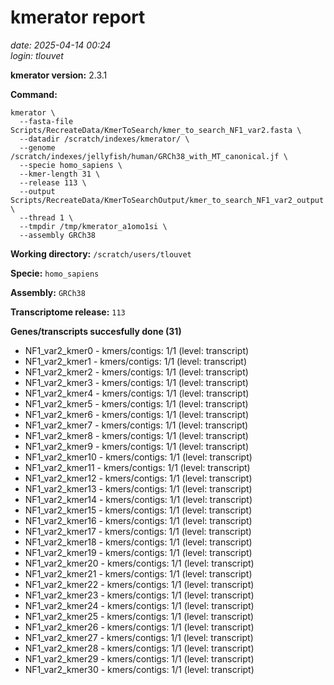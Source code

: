# kmerator report
*date: 2025-04-14 00:24*  
*login: tlouvet*

**kmerator version:** 2.3.1

**Command:**

```
kmerator \
  --fasta-file Scripts/RecreateData/KmerToSearch/kmer_to_search_NF1_var2.fasta \
  --datadir /scratch/indexes/kmerator/ \
  --genome /scratch/indexes/jellyfish/human/GRCh38_with_MT_canonical.jf \
  --specie homo_sapiens \
  --kmer-length 31 \
  --release 113 \
  --output Scripts/RecreateData/KmerToSearchOutput/kmer_to_search_NF1_var2_output \
  --thread 1 \
  --tmpdir /tmp/kmerator_a1omo1si \
  --assembly GRCh38
```

**Working directory:** `/scratch/users/tlouvet`

**Specie:** `homo_sapiens`

**Assembly:** `GRCh38`

**Transcriptome release:** `113`

**Genes/transcripts succesfully done (31)**

- NF1_var2_kmer0 - kmers/contigs: 1/1 (level: transcript)
- NF1_var2_kmer1 - kmers/contigs: 1/1 (level: transcript)
- NF1_var2_kmer2 - kmers/contigs: 1/1 (level: transcript)
- NF1_var2_kmer3 - kmers/contigs: 1/1 (level: transcript)
- NF1_var2_kmer4 - kmers/contigs: 1/1 (level: transcript)
- NF1_var2_kmer5 - kmers/contigs: 1/1 (level: transcript)
- NF1_var2_kmer6 - kmers/contigs: 1/1 (level: transcript)
- NF1_var2_kmer7 - kmers/contigs: 1/1 (level: transcript)
- NF1_var2_kmer8 - kmers/contigs: 1/1 (level: transcript)
- NF1_var2_kmer9 - kmers/contigs: 1/1 (level: transcript)
- NF1_var2_kmer10 - kmers/contigs: 1/1 (level: transcript)
- NF1_var2_kmer11 - kmers/contigs: 1/1 (level: transcript)
- NF1_var2_kmer12 - kmers/contigs: 1/1 (level: transcript)
- NF1_var2_kmer13 - kmers/contigs: 1/1 (level: transcript)
- NF1_var2_kmer14 - kmers/contigs: 1/1 (level: transcript)
- NF1_var2_kmer15 - kmers/contigs: 1/1 (level: transcript)
- NF1_var2_kmer16 - kmers/contigs: 1/1 (level: transcript)
- NF1_var2_kmer17 - kmers/contigs: 1/1 (level: transcript)
- NF1_var2_kmer18 - kmers/contigs: 1/1 (level: transcript)
- NF1_var2_kmer19 - kmers/contigs: 1/1 (level: transcript)
- NF1_var2_kmer20 - kmers/contigs: 1/1 (level: transcript)
- NF1_var2_kmer21 - kmers/contigs: 1/1 (level: transcript)
- NF1_var2_kmer22 - kmers/contigs: 1/1 (level: transcript)
- NF1_var2_kmer23 - kmers/contigs: 1/1 (level: transcript)
- NF1_var2_kmer24 - kmers/contigs: 1/1 (level: transcript)
- NF1_var2_kmer25 - kmers/contigs: 1/1 (level: transcript)
- NF1_var2_kmer26 - kmers/contigs: 1/1 (level: transcript)
- NF1_var2_kmer27 - kmers/contigs: 1/1 (level: transcript)
- NF1_var2_kmer28 - kmers/contigs: 1/1 (level: transcript)
- NF1_var2_kmer29 - kmers/contigs: 1/1 (level: transcript)
- NF1_var2_kmer30 - kmers/contigs: 1/1 (level: transcript)
